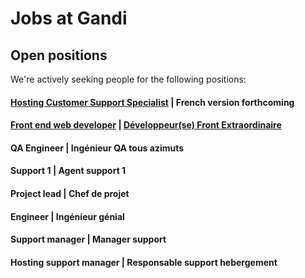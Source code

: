 # Jobs at Gandi

## Open positions

We're actively seeking people for the following positions:

#### [Hosting Customer Support Specialist](en/hosting-support-specialist.md) | French version forthcoming

#### [Front end web developer](en/frontend-dev.md) | [Développeur(se) Front Extraordinaire](fr/dev-front-extra.md)

#### QA Engineer | Ingénieur QA tous azimuts

#### Support 1 | Agent support 1

#### Project lead | Chef de projet

#### Engineer | Ingénieur génial

#### Support manager | Manager support

#### Hosting support manager | Responsable support hebergement
